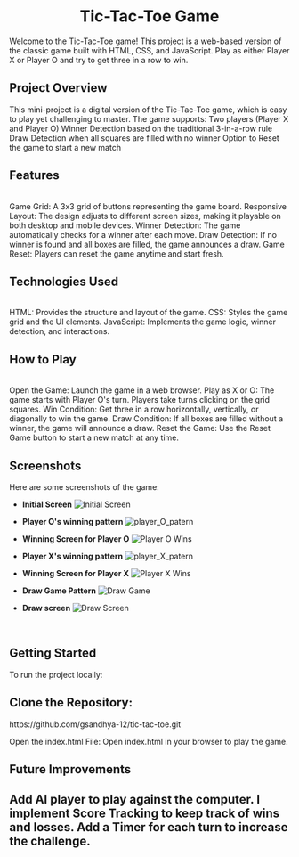 <h1><center>Tic-Tac-Toe Game</center></h1>
Welcome to the Tic-Tac-Toe game! This project is a web-based version of the classic game built with HTML, CSS, and JavaScript. Play as either Player X or Player O and try to get three in a row to win.
<br>
<h2>Project Overview</h2>

This mini-project is a digital version of the Tic-Tac-Toe game, which is easy to play yet challenging to master. The game supports:
Two players (Player X and Player O)
Winner Detection based on the traditional 3-in-a-row rule
Draw Detection when all squares are filled with no winner
Option to Reset the game to start a new match
<br>
<h2>Features</h2>
<br>
Game Grid: A 3x3 grid of buttons representing the game board.
Responsive Layout: The design adjusts to different screen sizes, making it playable on both desktop and mobile devices.
Winner Detection: The game automatically checks for a winner after each move.
Draw Detection: If no winner is found and all boxes are filled, the game announces a draw.
Game Reset: Players can reset the game anytime and start fresh.
<br>

<h2>Technologies Used</h2>
<br>
HTML: Provides the structure and layout of the game.
CSS: Styles the game grid and the UI elements.
JavaScript: Implements the game logic, winner detection, and interactions.
<br>

<h2>How to Play</h2>
<br>
Open the Game: Launch the game in a web browser.
Play as X or O: The game starts with Player O's turn. Players take turns clicking on the grid squares.
Win Condition: Get three in a row horizontally, vertically, or diagonally to win the game.
Draw Condition: If all boxes are filled without a winner, the game will announce a draw.
Reset the Game: Use the Reset Game button to start a new match at any time.
<br>

<h2>Screenshots</h2>


Here are some screenshots of the game:

- **Initial Screen**
  ![Initial Screen](img1.png)

- **Player O's winning pattern**
  ![player_O_patern](img2.png)
- **Winning Screen for Player O**
  ![Player O Wins](img3.png)

- **Player X's winning pattern**
  ![player_X_patern](img4.png)

- **Winning Screen for Player X**
  ![Player X Wins](img5.png)


- **Draw Game Pattern**
  ![Draw Game](img6.png)

- **Draw screen**
  ![Draw Screen](img7.png)

<br>
<h2>Getting Started</h2>
To run the project locally:

<h2>Clone the Repository:</h2>
https://github.com/gsandhya-12/tic-tac-toe.git

Open the index.html File: Open index.html in your browser to play the game.
<br>
<h2>Future Improvements<h2>
<p>Add AI player to play against the computer.
I  implement Score Tracking to keep track of wins and losses.
    Add a Timer for each turn to increase the challenge.
</p>

